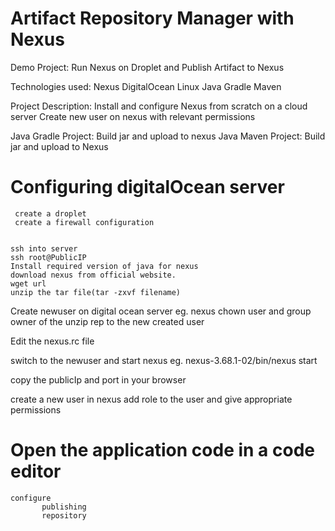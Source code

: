 # Artifact Repository Manager with Nexus

Demo Project:
  Run Nexus on Droplet and Publish Artifact to Nexus


Technologies used:
  Nexus
  DigitalOcean
  Linux
  Java
  Gradle
  Maven


Project Description:
  Install and configure Nexus from scratch on a cloud server
  Create new user on nexus with relevant permissions
  

  Java Gradle Project: Build jar and upload to nexus
  Java Maven Project:   Build jar and upload to Nexus


  # Configuring digitalOcean server
     create a droplet
     create a firewall configuration


    ssh into server
    ssh root@PublicIP
    Install required version of java for nexus
    download nexus from official website.
    wget url
    unzip the tar file(tar -zxvf filename)

   Create newuser on digital ocean server eg. nexus
   chown user and group owner of the unzip rep to the new
   created user

   Edit the nexus.rc file

   switch to the newuser and start nexus
   eg. nexus-3.68.1-02/bin/nexus start

   copy the publicIp and port in your browser

   create a new user in nexus
   add role to the user and give appropriate permissions


   # Open the application code in a code editor
    configure
           publishing
           repository


  
